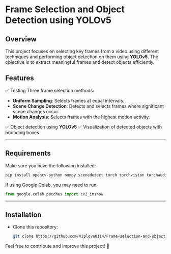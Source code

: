 # Frame Selection and Object Detection using YOLOv5

## Overview
This project focuses on selecting key frames from a video using different techniques and performing object detection on them using **YOLOv5**. The objective is to extract meaningful frames and detect objects efficiently.

## Features
✅  Testing Three frame selection methods:
  - **Uniform Sampling**: Selects frames at equal intervals.
  - **Scene Change Detection**: Detects and selects frames where significant scene changes occur.
  - **Motion Analysis**: Selects frames with the highest motion activity.

✅ Object detection using **YOLOv5**
✅ Visualization of detected objects with bounding boxes

---

## Requirements
Make sure you have the following installed:

```bash
pip install opencv-python numpy scenedetect torch torchvision torchaudio
```

If using Google Colab, you may need to run:
```python
from google.colab.patches import cv2_imshow
```

---

## Installation
- Clone this repository:
   ```bash
   git clone https://github.com/Viplove0114/Frame-selection-and-object-detection.git
   ```

Feel free to contribute and improve this project! 🚀

